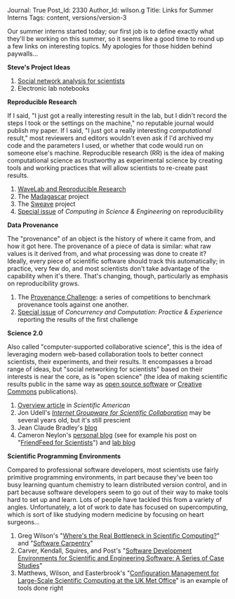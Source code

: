 Journal: True
Post_Id: 2330
Author_Id: wilson.g
Title: Links for Summer Interns
Tags: content, versions/version-3

<p>Our summer interns started today; our first job is to define exactly what they'll be working on this summer, so it seems like a good time to round up a few links on interesting topics. My apologies for those hidden behind paywalls...</p>
<p><strong>Steve's Project Ideas</strong></p>
<ol>
<li><a href="http://www.easterbrook.ca/steve/?p=430">Social network analysis for scientists</a></li>
<li>Electronic lab notebooks</li>
</ol>
<p><strong>Reproducible Research</strong></p>
<p>If I said, "I just got a really interesting result in the lab, but I didn't record the steps I took or the settings on the machine," no reputable journal would publish my paper.  If I said, "I just got a really interesting <em>computational</em> result," most reviewers and editors wouldn't even ask if I'd archived my code and the parameters I used, or whether that code would run on someone else's machine.  Reproducible research (RR) is the idea of making computational science as trustworthy as experimental science by creating tools and working practices that will allow scientists to re-create past results.</p>
<ol>
<li><a href="http://www-stat.stanford.edu/~donoho/Reports/1995/wavelab.pdf">WaveLab and Reproducible Research</a></li>
<li>The <a href="http://www.beg.utexas.edu/mainweb/services/madagascar.htm">Madagascar</a> project</li>
<li>The <a href="http://www.stat.uni-muenchen.de/~leisch/Sweave/">Sweave</a> project</li>
<li><a href="http://cise.aip.org/dbt/dbt.jsp?KEY=CSENFA&amp;Volume=11&amp;Issue=1">Special issue</a> of <em>Computing in Science &amp; Engineering</em> on reproducibility</li>
</ol>
<p><strong>Data Provenance</strong></p>
<p>The "provenance" of an object is the history of where it came from, and how it got here.  The provenance of a piece of data is similar: what raw values is it derived from, and what processing was done to create it?  Ideally, every piece of scientific software should track this automatically; in practice, very few do, and most scientists don't take advantage of the capability when it's there.  That's changing, though, particularly as emphasis on reproducibility grows.</p>
<ol>
<li>The <a href="http://openprovenance.org/">Provenance Challenge</a>: a series of competitions to benchmark provenance tools against one another.</li>
<li><a href="http://portal.acm.org/citation.cfm?id=1350745.1350753">Special issue</a> of <em>Concurrency and Computation: Practice &amp; Experience</em> reporting the results of the first challenge</li>
</ol>
<p><strong>Science 2.0</strong></p>
<p>Also called "computer-supported collaborative science", this is the idea of leveraging modern web-based collaboration tools to better connect scientists, their experiments, and their results.  It encompasses a broad range of ideas, but "social networking for scientists" based on their interests is near the core, as is "open science" (the idea of making scientific results public in the same way as <a href="http://opensource.org">open source software</a> or <a href="http://creativecommons.org/">Creative Commons</a> publications).</p>
<ol>
<li><a href="http://www.scientificamerican.com/article.cfm?id=science-2-point-0-great-new-tool-or-great-risk">Overview article</a> in <em>Scientific American</em></li>
<li>Jon Udell's <em><a href="http://jonudell.net/GroupwareReport.html">Internet Groupware for Scientific Collaboration</a></em> may be several years old, but it's still prescient</li>
<li>Jean Claude Bradley's <a href="http://usefulchem.blogspot.com/">blog</a></li>
<li>Cameron Neylon's <a href="http://blog.openwetware.org/scienceintheopen/">personal blog</a> (see for example his post on "<a href="http://blog.openwetware.org/scienceintheopen/2008/06/12/friendfeed-for-scientists-what-why-and-how/">FriendFeed for Scientists</a>") and <a href="http://biolab.isis.rl.ac.uk/camerons_labblog/">lab blog</a></li>
</ol>
<p><strong>Scientific Programming Environments</strong></p>
<p>Compared to professional software developers, most scientists use fairly primitive programming environments, in part because they've been too busy learning quantum chemistry to learn distributed version control, and in part because software developers seem to go out of their way to make tools hard to set up and learn.  Lots of people have tackled this from a variety of angles.  Unfortunately, a lot of work to date has focused on supercomputing, which is sort of like studying modern medicine by focusing on heart surgeons...</p>
<ol>
<li>Greg Wilson's "<a href="{{root_path}}/files/papers/amsci-swc-2006.pdf">Where's the Real Bottleneck in Scientific Computing?</a>" and "<a href="{{root_path}}/files/papers//cise-swc-2006.pdf">Software Carpentry</a>"</li>
<li>Carver, Kendall, Squires, and Post's "<a href="http://portal.acm.org/citation.cfm?id=1248886">Software Development Environments for Scientific and Engineering Software: A Series of Case Studies</a>"</li>
<li>Matthews, Wilson, and Easterbrook's "<a href="http://www2.computer.org/portal/web/csdl/doi/10.1109/MCSE.2008.144">Configuration Management for Large-Scale Scientific Computing at the UK Met Office</a>" is an example of tools done right</li>
</ol>
